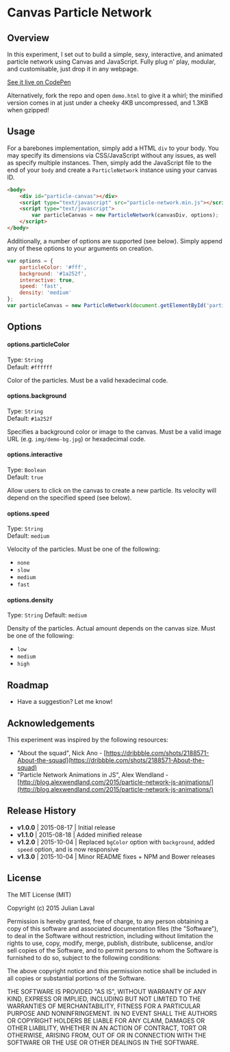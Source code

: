 # Canvas Particle Network

## Overview

In this experiment, I set out to build a simple, sexy, interactive, and animated particle network using Canvas and JavaScript. Fully plug n' play, modular, and customisable, just drop it in any webpage.

[See it live on CodePen](http://codepen.io/JulianLaval/pen/KpLXOO/)

Alternatively, fork the repo and open `demo.html` to give it a whirl; the minified version comes in at just under a cheeky 4KB uncompressed, and 1.3KB when gzipped!

## Usage

For a barebones implementation, simply add a HTML `div` to your body. You may specify its dimensions via CSS/JavaScript without any issues, as well as specify multiple instances. Then, simply add the JavaScript file to the end of your `body` and create a `ParticleNetwork` instance using your canvas ID.

```html
<body>
	<div id="particle-canvas"></div>
	<script type="text/javascript" src="particle-network.min.js"></script>
	<script type="text/javascript">
		var particleCanvas = new ParticleNetwork(canvasDiv, options);
	</script>
</body>
```

Additionally, a number of options are supported (see below). Simply append any of these options to your arguments on creation.

```js
var options = {
	particleColor: '#fff',
	background: '#1a252f',
	interactive: true,
	speed: 'fast',
	density: 'medium'
};
var particleCanvas = new ParticleNetwork(document.getElementById('particle-canvas'), options);
```

## Options

#### options.particleColor

Type: `String`  
Default: `#ffffff`

Color of the particles. Must be a valid hexadecimal code.

#### options.background

Type: `String`  
Default: `#1a252f`

Specifies a background color or image to the canvas. Must be a valid image URL (e.g. `img/demo-bg.jpg`) or hexadecimal code.

#### options.interactive

Type: `Boolean`  
Default: `true`

Allow users to click on the canvas to create a new particle. Its velocity will depend on the specified speed (see below).

#### options.speed

Type: `String`  
Default: `medium`

Velocity of the particles. Must be one of the following:

* `none`
* `slow`
* `medium`
* `fast`

#### options.density

Type: `String`
Default: `medium`

Density of the particles. Actual amount depends on the canvas size. Must be one of the following:

* `low`
* `medium`
* `high`

## Roadmap

* Have a suggestion? Let me know!

## Acknowledgements

This experiment was inspired by the following resources:

* "About the squad", Nick Ano - [https://dribbble.com/shots/2188571-About-the-squad](https://dribbble.com/shots/2188571-About-the-squad)
* "Particle Network Animations in JS", Alex Wendland - [http://blog.alexwendland.com/2015/particle-network-js-animations/](http://blog.alexwendland.com/2015/particle-network-js-animations/)


## Release History

* **v1.0.0** | 2015-08-17 | Initial release
* **v1.1.0** | 2015-08-18 | Added minified release
* **v1.2.0** | 2015-10-04 | Replaced `bgColor` option with `background`, added `speed` option, and is now responsive
* **v1.3.0** | 2015-10-04 | Minor README fixes + NPM and Bower releases

## License

The MIT License (MIT)

Copyright (c) 2015 Julian Laval

Permission is hereby granted, free of charge, to any person obtaining a copy
of this software and associated documentation files (the "Software"), to deal
in the Software without restriction, including without limitation the rights
to use, copy, modify, merge, publish, distribute, sublicense, and/or sell
copies of the Software, and to permit persons to whom the Software is
furnished to do so, subject to the following conditions:

The above copyright notice and this permission notice shall be included in all
copies or substantial portions of the Software.

THE SOFTWARE IS PROVIDED "AS IS", WITHOUT WARRANTY OF ANY KIND, EXPRESS OR
IMPLIED, INCLUDING BUT NOT LIMITED TO THE WARRANTIES OF MERCHANTABILITY,
FITNESS FOR A PARTICULAR PURPOSE AND NONINFRINGEMENT. IN NO EVENT SHALL THE
AUTHORS OR COPYRIGHT HOLDERS BE LIABLE FOR ANY CLAIM, DAMAGES OR OTHER
LIABILITY, WHETHER IN AN ACTION OF CONTRACT, TORT OR OTHERWISE, ARISING FROM,
OUT OF OR IN CONNECTION WITH THE SOFTWARE OR THE USE OR OTHER DEALINGS IN THE
SOFTWARE.

